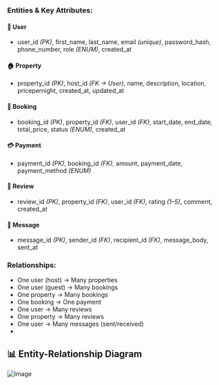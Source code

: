 ### Entities & Key Attributes:

#### 🧑 User
- user_id *(PK)*, first_name, last_name, email *(unique)*, password_hash, phone_number, role *(ENUM)*, created_at

#### 🏠 Property
- property_id *(PK)*, host_id *(FK → User)*, name, description, location, pricepernight, created_at, updated_at

#### 📅 Booking
- booking_id *(PK)*, property_id *(FK)*, user_id *(FK)*, start_date, end_date, total_price, status *(ENUM)*, created_at

#### 💳 Payment
- payment_id *(PK)*, booking_id *(FK)*, amount, payment_date, payment_method *(ENUM)*

#### 📝 Review
- review_id *(PK)*, property_id *(FK)*, user_id *(FK)*, rating *(1–5)*, comment, created_at

#### 💬 Message
- message_id *(PK)*, sender_id *(FK)*, recipient_id *(FK)*, message_body, sent_at

### Relationships:
- One user (host) → Many properties
- One user (guest) → Many bookings
- One property → Many bookings
- One booking → One payment
- One user → Many reviews
- One property → Many reviews
- One user → Many messages (sent/received)
- 
## 📊 Entity-Relationship Diagram

![Image](https://github.com/user-attachments/assets/d86b901a-84e8-45ac-bc7d-212a7dff80ff)
